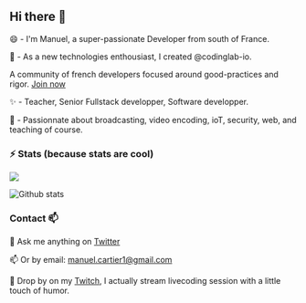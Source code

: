 ## Hi there 👋

😄 - I'm Manuel, a super-passionate Developer from south of France.

🌱 - As a new technologies enthousiast, I created @codinglab-io.

A community of french developers focused around good-practices and rigor. [Join now](https://discord.gg/7Guzz9e)

✨ - Teacher, Senior Fullstack developper, Software developper.

🔭 - Passionnate about broadcasting, video encoding, ioT, security, web, and teaching of course. 



### ⚡ Stats (because stats are cool)

![](https://komarev.com/ghpvc/?username=neolectron)

![Github stats](https://github-readme-stats.vercel.app/api?username=neolectron&show_icons=true&include_all_commits=true&count_private=true) 


### Contact 📫

💬 Ask me anything on <a href="https://twitter.com/neolectron">Twitter</a>

📫 Or by email: <a href="mailto:manuel.cartier1@gmail.com">manuel.cartier1@gmail.com</a>

🎥 Drop by on my <a href="https://twitch.tv/neolectron">Twitch</a>, I actually stream livecoding session with a little touch of humor.
